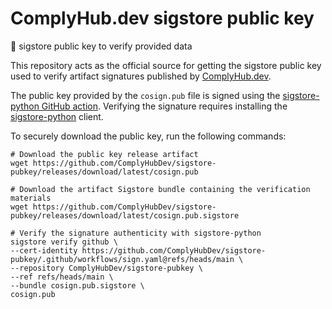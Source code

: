 # ComplyHub.dev sigstore public key

🔑 sigstore public key to verify provided data

This repository acts as the official source for getting the sigstore public key used
to verify artifact signatures published by [ComplyHub.dev](https://complyhub.dev/).

The public key provided by the `cosign.pub` file is signed using the [sigstore-python GitHub action](https://github.com/sigstore/gh-action-sigstore-python).
Verifying the signature requires installing the [sigstore-python](https://github.com/sigstore/sigstore-python) client.

To securely download the public key, run the following commands:

```
# Download the public key release artifact
wget https://github.com/ComplyHubDev/sigstore-pubkey/releases/download/latest/cosign.pub

# Download the artifact Sigstore bundle containing the verification materials
wget https://github.com/ComplyHubDev/sigstore-pubkey/releases/download/latest/cosign.pub.sigstore

# Verify the signature authenticity with sigstore-python
sigstore verify github \
--cert-identity https://github.com/ComplyHubDev/sigstore-pubkey/.github/workflows/sign.yaml@refs/heads/main \
--repository ComplyHubDev/sigstore-pubkey \
--ref refs/heads/main \
--bundle cosign.pub.sigstore \
cosign.pub
```

